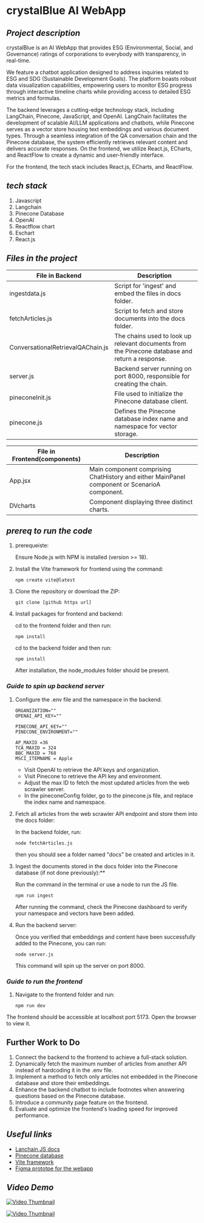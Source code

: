 # crystalBlue AI WebApp

## _Project description_ 
crystalBlue is an AI WebApp that provides ESG (Environmental, Social, and Governance) ratings of corporations to everybody with transparency, in real-time.

We feature a chatbot application designed to address inquiries related to ESG and SDG (Sustainable Development Goals). The platform boasts robust data visualization capabilities, empowering users to monitor ESG progress through interactive timeline charts while providing access to detailed ESG metrics and formulas.

The backend leverages a cutting-edge technology stack, including LangChain, Pinecone, JavaScript, and OpenAI. LangChain facilitates the development of scalable AI/LLM applications and chatbots, while Pinecone serves as a vector store housing text embeddings and various document types. Through a seamless integration of the QA conversation chain and the Pinecone database, the system efficiently retrieves relevant content and delivers accurate responses. On the frontend, we utilize React.js, ECharts, and ReactFlow to create a dynamic and user-friendly interface.

For the frontend, the tech stack includes React.js, ECharts, and ReactFlow.
## _tech stack_
1. Javascript
2. Langchain
3. Pinecone Database
4. OpenAI
5. Reactflow chart
6. Eschart
7. React.js
## _Files in the project_

| File in Backend                           | Description                                                                                                                                                                           |
|------------------------------------------|---------------------------------------------------------------------------------------------------------------------------------------------------------------------------------------|
| ingestdata.js                             | Script for 'ingest' and embed the files in docs folder.                                                                                                                              |
| fetchArticles.js                         | Script to fetch and store documents into the docs folder.                                                                                                                            |
| ConversationalRetrievalQAChain.js        | The chains used to look up relevant documents from the Pinecone database and return a response.                                                                                       |
| server.js                                | Backend server running on port 8000, responsible for creating the chain.                                                                                                             |
| pineconeInit.js                          | File used to initialize the Pinecone database client.                                                                                                                               |
| pinecone.js                              | Defines the Pinecone database index name and namespace for vector storage.                                                                                                           |

| File in Frontend(components)            | Description                                                                                                                                                                           |
|----------------------------------------|---------------------------------------------------------------------------------------------------------------------------------------------------------------------------------------|
| App.jsx                                | Main component comprising ChatHistory and either MainPanel component or ScenarioA component.                                                                                           |
| DVcharts                               | Component displaying three distinct charts.                                                                                                                                          |


## _prereq to run the code_
1. prerequeiste:  

   Ensure Node.js with NPM is installed (version >= 18).
  
2. Install the Vite framework for frontend using the command: 
     ```
   npm create vite@latest
     ```
3. Clone the repository or download the ZIP: 
    ```
    git clone [github https url]
    ```
4. Install packages for frontend and backend:

   cd to the frontend folder and then run:
   ```
   npm install
   ```
   cd to the backend folder and then run:
   ```
   npm install
   ```
   After installation, the node_modules folder should be present.

### _Guide to spin up backend server_    
1. Configure the .env file and the namespace in the backend.
   ```
   ORGANIZATION="" 
   OPENAI_API_KEY=""

   PINECONE_API_KEY=""
   PINECONE_ENVIRONMENT=""

   AP_MAXID =36 
   TCA_MAXID = 324 
   BBC_MAXID = 768 
   MSCI_ITEMNAME = Apple 
   ```
   * Visit OpenAI to retrieve the API keys and organization.
   * Visit Pinecone to retrieve the API key and environment.
   * Adjust the max ID to fetch the most updated articles from the web scrawler server.
   * In the pineconeConfig folder, go to the pinecone.js file, and replace the index name and namespace.

2. Fetch all articles from the web scrawler API endpoint and store them into the docs folder:
   
     In the backend folder, run:
     ```
     node fetchArticles.js
     ```
     then you should see a folder named "docs" be created and articles in it.
     
3. Ingest the documents stored in the docs folder into the Pinecone database (if not done previously):** 

    Run the command in the terminal or use a node to run the JS file. 
    ```
    npm run ingest 
    ```
    After running the command, check the Pinecone dashboard to verify your namespace and vectors have been added.

4. Run the backend server:

   Once you verified that embeddings and content have been successfully added to the Pinecone, you can run:
   ```
   node server.js
   ```
   This command will spin up the server on port 8000.

### _Guide to run the frontend_

1. Navigate to the frontend folder and run:

   ```
   npm run dev
   ```
  The frontend should be accessible at localhost port 5173. Open the browser to view it.
   
## Further Work to Do
1. Connect the backend to the frontend to achieve a full-stack solution.
2. Dynamically fetch the maximum number of articles from another API instead of hardcoding it in the .env file.
3. Implement a method to fetch only articles not embedded in the Pinecone database and store their embeddings.
4. Enhance the backend chatbot to include footnotes when answering questions based on the Pinecone database.
5. Introduce a community page feature on the frontend.
6. Evaluate and optimize the frontend's loading speed for improved performance.
 
## _Useful links_
* [Lanchain JS docs](https://js.langchain.com/docs/get_started/introduction/)
* [Pinecone database](https://www.pinecone.io/)
* [Vite framework](https://vitejs.dev/)
* [Figma prototpe for the webapp](https://www.figma.com/file/bvwstbD7wntNfOek97Y0xn/honestAI-web-app?mode=dev)

## _Video Demo_
[![Video Thumbnail](https://img.youtube.com/vi/kehC-BoCSyc/0.jpg)](https://youtu.be/kehC-BoCSyc)

[![Video Thumbnail](https://img.youtube.com/vi/7-ayrqhRO8A/0.jpg)](https://youtu.be/7-ayrqhRO8A)

